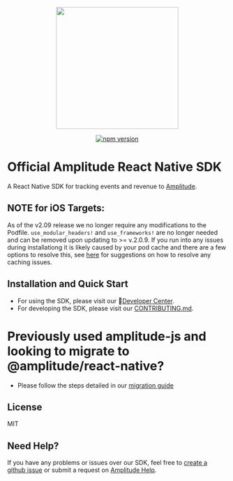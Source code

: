 <p align="center">
  <a href="https://amplitude.com" target="_blank" align="center">
    <img src="https://static.amplitude.com/lightning/46c85bfd91905de8047f1ee65c7c93d6fa9ee6ea/static/media/amplitude-logo-with-text.4fb9e463.svg" width="280">
  </a>
  <br />
</p>

<div align="center">
  <a href="https://badge.fury.io/js/%40amplitude%2Freact-native">
  	<img src="https://badge.fury.io/js/%40amplitude%2Freact-native.svg" style="max-width:100%;" alt="npm version">
  </a>
</div>

# Official Amplitude React Native SDK
A React Native SDK for tracking events and revenue to [Amplitude](https://www.amplitude.com).

## **NOTE for iOS Targets**:
As of the v2.09 release we no longer require any modifications to the Podfile.  `use_modular_headers!` and `use_frameworks!` are no longer needed and can be removed upon updating to >= v.2.0.9.  If you run into any issues during installationg it is likely caused by your pod cache and there are a few options to resolve this, see [here](https://github.com/amplitude/Amplitude-ReactNative/issues/46#issuecomment-802933175) for suggestions on how to resolve any caching issues.

## Installation and Quick Start
* For using the SDK, please visit our :100:[Developer Center](https://developers.amplitude.com/docs/react-native-setup).
* For developing the SDK, please visit our [CONTRIBUTING.md](https://github.com/amplitude/Amplitude-ReactNative/blob/main/CONTRIBUTING.md).

# Previously used amplitude-js and looking to migrate to @amplitude/react-native?
* Please follow the steps detailed in our [migration guide](https://github.com/amplitude/Amplitude-ReactNative/blob/main/MIGRATION_GUIDE.md)

## License
MIT

## Need Help?
If you have any problems or issues over our SDK, feel free to [create a github issue](https://github.com/amplitude/Amplitude-ReactNative/issues/new) or submit a request on [Amplitude Help](https://help.amplitude.com/hc/en-us/requests/new).
